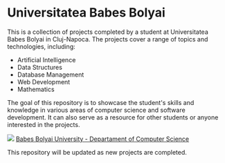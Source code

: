 <h1> Universitatea Babes Bolyai</h1>
<p>This is a collection of projects completed by a student at Universitatea Babes Bolyai in Cluj-Napoca. The projects cover a range of topics and technologies, including:</p>
    <ul>
      <li>Artificial Intelligence</li>
      <li>Data Structures</li>
      <li>Database Management</li>
      <li>Web Development</li>
      <li>Mathematics</li>
    </ul>
    <p>The goal of this repository is to showcase the student's skills and knowledge in various areas of computer science and software development. It can also serve as a resource for other students or anyone interested in the projects.</p>
    <img src="https://www.ubbcluj.ro/images/logo/logo_cs.png">
    <a href="http://www.cs.ubbcluj.ro"> Babes Bolyai University - Departament of Computer Science </a>
    <p>This repository will be updated as new projects are completed.</p>
